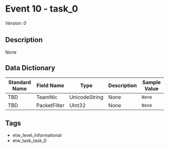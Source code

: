 # Event 10 - task_0
###### Version: 0

## Description
None

## Data Dictionary
|Standard Name|Field Name|Type|Description|Sample Value|
|---|---|---|---|---|
|TBD|TeamNic|UnicodeString|None|`None`|
|TBD|PacketFilter|UInt32|None|`None`|

## Tags
* etw_level_Informational
* etw_task_task_0